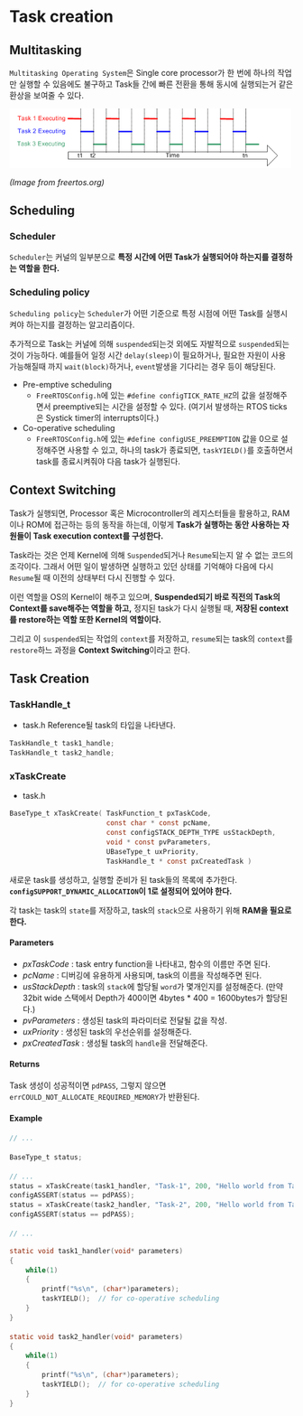 # Task creation

## Multitasking

`Multitasking Operating System`은 Single core processor가 한 번에 하나의 작업만 실행할 수 있음에도 불구하고 Task들 간에 빠른 전환을 통해 동시에 실행되는거 같은 환상을 보여줄 수 있다.

<img src="./resources/multitasking_img.png" width="500">

*(Image from freertos.org)*

## Scheduling

### Scheduler

`Scheduler`는 커널의 일부분으로 **특정 시간에 어떤 Task가 실행되어야 하는지를 결정하는 역할을 한다.**

### Scheduling policy

`Scheduling policy`는 `Scheduler`가 어떤 기준으로 특정 시점에 어떤 Task를 실행시켜야 하는지를 결정하는 알고리즘이다.

추가적으로 Task는 커널에 의해 `suspended`되는것 외에도 자발적으로 `suspended`되는 것이 가능하다. 예를들어 일정 시간 `delay(sleep)`이 필요하거나, 필요한 자원이 사용 가능해질때 까지 `wait(block)`하거나, `event`발생을 기다리는 경우 등이 해당된다.

- Pre-emptive scheduling
  - `FreeRTOSConfig.h`에 있는 `#define configTICK_RATE_HZ`의 값을 설정해주면서 preemptive되는 시간을 설정할 수 있다. (여기서 발생하는 RTOS ticks은 Systick timer의 interrupts이다.)
- Co-operative scheduling
  - `FreeRTOSConfig.h`에 있는 `#define configUSE_PREEMPTION` 값을 0으로 설정해주면 사용할 수 있고, 하나의 task가 종료되면, `taskYIELD()`를 호출하면서 task를 종료시켜줘야 다음 task가 실행된다.

## Context Switching

Task가 실행되면, Processor 혹은 Microcontroller의 레지스터들을 활용하고, RAM이나 ROM에 접근하는 등의 동작을 하는데, 이렇게 **Task가 실행하는 동안 사용하는 자원들이 Task execution context를 구성한다.**

Task라는 것은 언제 Kernel에 의해 `Suspended`되거나 `Resume`되는지 알 수 없는 코드의 조각이다. 그래서 어떤 일이 발생하면 실행하고 있던 상태를 기억해야 다음에 다시 `Resume`될 때 이전의 상태부터 다시 진행할 수 있다.

이런 역할을 OS의 Kernel이 해주고 있으며, **Suspended되기 바로 직전의 Task의 Context를 save해주는 역할을 하고,** 정지된 task가 다시 실행될 때, **저장된 context를 restore하는 역할 또한 Kernel의 역할이다.**

그리고 이 `suspended`되는 작업의 `context`를 저장하고, `resume`되는 task의 `context`를 `restore`하느 과정을 **Context Switching**이라고 한다.

## Task Creation

### TaskHandle_t

- task.h
Reference될 task의 타입을 나타낸다.

```C
TaskHandle_t task1_handle;
TaskHandle_t task2_handle;
```

### xTaskCreate

- task.h

```C
BaseType_t xTaskCreate( TaskFunction_t pxTaskCode,
                        const char * const pcName,
                        const configSTACK_DEPTH_TYPE usStackDepth,
                        void * const pvParameters,
                        UBaseType_t uxPriority,
                        TaskHandle_t * const pxCreatedTask )
```

새로운 task를 생성하고, 실행할 준비가 된 task들의 목록에 추가한다.
**`configSUPPORT_DYNAMIC_ALLOCATION`이 1로 설정되어 있어야 한다.**

각 task는 task의 `state`를 저장하고, task의 `stack`으로 사용하기 위해 **RAM을 필요로 한다.**

#### Parameters

- *pxTaskCode* : task entry function을 나타내고, 함수의 이름만 주면 된다.
- *pcName* : 디버깅에 유용하게 사용되며, task의 이름을 작성해주면 된다.
- *usStackDepth* : task의 `stack`에 할당될 `word`가 몇개인지를 설정해준다. (만약 32bit wide 스택에서 Depth가 400이면 4bytes * 400 = 1600bytes가 할당된다.)
- *pvParameters* : 생성된 task의 파라미터로 전달될 값을 작성.
- *uxPriority* : 생성된 task의 우선순위를 설정해준다.
- *pxCreatedTask* : 생성될 task의 `handle`을 전달해준다.

#### Returns

Task 생성이 성공적이면 `pdPASS`, 그렇지 않으면 `errCOULD_NOT_ALLOCATE_REQUIRED_MEMORY`가 반환된다.

#### Example

```C
// ...

BaseType_t status;

// ...
status = xTaskCreate(task1_handler, "Task-1", 200, "Hello world from Task-1", 2, &task1_handle);
configASSERT(status == pdPASS);
status = xTaskCreate(task2_handler, "Task-2", 200, "Hello world from Task-2", 2, &task2_handle);
configASSERT(status == pdPASS);

// ...

```

```C
static void task1_handler(void* parameters)
{
	while(1)
	{
		printf("%s\n", (char*)parameters);
		taskYIELD();  // for co-operative scheduling
	}
}

static void task2_handler(void* parameters)
{
	while(1)
	{
		printf("%s\n", (char*)parameters);
		taskYIELD();  // for co-operative scheduling
	}
}
```
